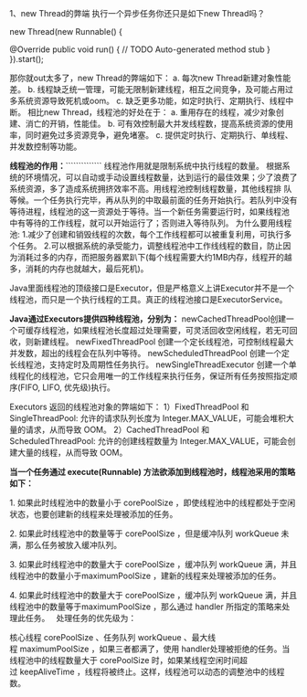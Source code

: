 1、new Thread的弊端
执行一个异步任务你还只是如下new Thread吗？

new Thread(new Runnable() {
 
@Override
public void run() {
// TODO Auto-generated method stub
}
}).start();

那你就out太多了，new Thread的弊端如下：
a. 每次new Thread新建对象性能差。
b. 线程缺乏统一管理，可能无限制新建线程，相互之间竞争，及可能占用过多系统资源导致死机或oom。
c. 缺乏更多功能，如定时执行、定期执行、线程中断。
相比new Thread，线程池的好处在于：
a. 重用存在的线程，减少对象创建、消亡的开销，性能佳。
b. 可有效控制最大并发线程数，提高系统资源的使用率，同时避免过多资源竞争，避免堵塞。
c. 提供定时执行、定期执行、单线程、并发数控制等功能。

**线程池的作用：**``````````````
 线程池作用就是限制系统中执行线程的数量。
     根据系统的环境情况，可以自动或手动设置线程数量，达到运行的最佳效果；少了浪费了系统资源，多了造成系统拥挤效率不高。用线程池控制线程数量，其他线程排 队等候。一个任务执行完毕，再从队列的中取最前面的任务开始执行。若队列中没有等待进程，线程池的这一资源处于等待。当一个新任务需要运行时，如果线程池 中有等待的工作线程，就可以开始运行了；否则进入等待队列。
为什么要用线程池:
1.减少了创建和销毁线程的次数，每个工作线程都可以被重复利用，可执行多个任务。
2.可以根据系统的承受能力，调整线程池中工作线线程的数目，防止因为消耗过多的内存，而把服务器累趴下(每个线程需要大约1MB内存，线程开的越多，消耗的内存也就越大，最后死机)。

Java里面线程池的顶级接口是Executor，但是严格意义上讲Executor并不是一个线程池，而只是一个执行线程的工具。真正的线程池接口是ExecutorService。

**Java通过Executors提供四种线程池，分别为：**
newCachedThreadPool创建一个可缓存线程池，如果线程池长度超过处理需要，可灵活回收空闲线程，若无可回收，则新建线程。
newFixedThreadPool 创建一个定长线程池，可控制线程最大并发数，超出的线程会在队列中等待。
newScheduledThreadPool 创建一个定长线程池，支持定时及周期性任务执行。
newSingleThreadExecutor 创建一个单线程化的线程池，它只会用唯一的工作线程来执行任务，保证所有任务按照指定顺序(FIFO, LIFO, 优先级)执行。

Executors 返回的线程池对象的弊端如下：
1）FixedThreadPool 和 SingleThreadPool: 允许的请求队列长度为 Integer.MAX_VALUE，可能会堆积大量的请求，从而导致 OOM。
2）CachedThreadPool 和 ScheduledThreadPool: 允许的创建线程数量为 Integer.MAX_VALUE，可能会创建大量的线程，从而导致 OOM。

**当一个任务通过 execute(Runnable) 方法欲添加到线程池时，线程池采用的策略如下：**

1. 如果此时线程池中的数量小于 corePoolSize ，即使线程池中的线程都处于空闲状态，也要创建新的线程来处理被添加的任务。

2. 如果此时线程池中的数量等于 corePoolSize ，但是缓冲队列 workQueue 未满，那么任务被放入缓冲队列。

3. 如果此时线程池中的数量大于 corePoolSize ，缓冲队列 workQueue 满，并且线程池中的数量小于maximumPoolSize ，建新的线程来处理被添加的任务。

4. 如果此时线程池中的数量大于 corePoolSize ，缓冲队列 workQueue 满，并且线程池中的数量等于maximumPoolSize ，那么通过 handler 所指定的策略来处理此任务。
 
处理任务的优先级为：

核心线程 corePoolSize 、任务队列 workQueue 、最大线程 maximumPoolSize ，如果三者都满了，使用 handler处理被拒绝的任务。当线程池中的线程数量大于 corePoolSize 时，如果某线程空闲时间超过 keepAliveTime ，线程将被终止。这样，线程池可以动态的调整池中的线程数。